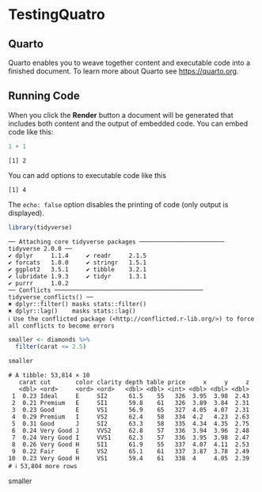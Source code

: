 # TestingQuatro


## Quarto

Quarto enables you to weave together content and executable code into a
finished document. To learn more about Quarto see <https://quarto.org>.

## Running Code

When you click the **Render** button a document will be generated that
includes both content and the output of embedded code. You can embed
code like this:

``` r
1 + 1
```

    [1] 2

You can add options to executable code like this

    [1] 4

The `echo: false` option disables the printing of code (only output is
displayed).

``` r
library(tidyverse)
```

    ── Attaching core tidyverse packages ──────────────────────── tidyverse 2.0.0 ──
    ✔ dplyr     1.1.4     ✔ readr     2.1.5
    ✔ forcats   1.0.0     ✔ stringr   1.5.1
    ✔ ggplot2   3.5.1     ✔ tibble    3.2.1
    ✔ lubridate 1.9.3     ✔ tidyr     1.3.1
    ✔ purrr     1.0.2     
    ── Conflicts ────────────────────────────────────────── tidyverse_conflicts() ──
    ✖ dplyr::filter() masks stats::filter()
    ✖ dplyr::lag()    masks stats::lag()
    ℹ Use the conflicted package (<http://conflicted.r-lib.org/>) to force all conflicts to become errors

``` r
smaller <- diamonds %>% 
  filter(carat <= 2.5)
```

``` r
smaller
```

    # A tibble: 53,814 × 10
       carat cut       color clarity depth table price     x     y     z
       <dbl> <ord>     <ord> <ord>   <dbl> <dbl> <int> <dbl> <dbl> <dbl>
     1  0.23 Ideal     E     SI2      61.5    55   326  3.95  3.98  2.43
     2  0.21 Premium   E     SI1      59.8    61   326  3.89  3.84  2.31
     3  0.23 Good      E     VS1      56.9    65   327  4.05  4.07  2.31
     4  0.29 Premium   I     VS2      62.4    58   334  4.2   4.23  2.63
     5  0.31 Good      J     SI2      63.3    58   335  4.34  4.35  2.75
     6  0.24 Very Good J     VVS2     62.8    57   336  3.94  3.96  2.48
     7  0.24 Very Good I     VVS1     62.3    57   336  3.95  3.98  2.47
     8  0.26 Very Good H     SI1      61.9    55   337  4.07  4.11  2.53
     9  0.22 Fair      E     VS2      65.1    61   337  3.87  3.78  2.49
    10  0.23 Very Good H     VS1      59.4    61   338  4     4.05  2.39
    # ℹ 53,804 more rows

smaller

